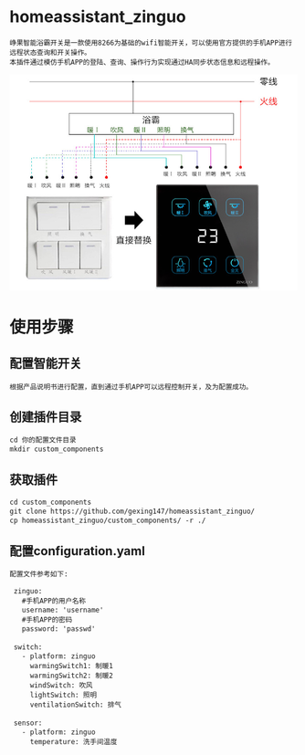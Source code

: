 # homeassistant_zinguo
    峥果智能浴霸开关是一款使用8266为基础的wifi智能开关，可以使用官方提供的手机APP进行远程状态查询和开关操作。
    本插件通过模仿手机APP的登陆、查询、操作行为实现通过HA同步状态信息和远程操作。

![image](zinguo.png)
    
# 使用步骤
## 配置智能开关
    根据产品说明书进行配置，直到通过手机APP可以远程控制开关，及为配置成功。

## 创建插件目录
```
cd 你的配置文件目录
mkdir custom_components
```
## 获取插件
```
cd custom_components
git clone https://github.com/gexing147/homeassistant_zinguo/
cp homeassistant_zinguo/custom_components/ -r ./
```

## 配置configuration.yaml
    配置文件参考如下:
```
 zinguo:
   #手机APP的用户名称
   username: 'username'
   #手机APP的密码
   password: 'passwd'

 switch:
   - platform: zinguo
     warmingSwitch1: 制暖1
     warmingSwitch2: 制暖2
     windSwitch: 吹风
     lightSwitch: 照明
     ventilationSwitch: 排气

 sensor:
   - platform: zinguo
     temperature: 洗手间温度
```
